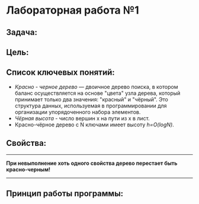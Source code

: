 # Лабораторная работа №1

## Задача:

## Цель:


## Список ключевых понятий:
* *Красно - черное дерево* — двоичное дерево поиска, в котором баланс осуществляется на основе "цвета" узла дерева, который принимает только два значения: "красный" и "чёрный". Это структура данных, используемая в программировании для организации упорядоченного набора элементов.
* *Чёрная высота* - число вершин х на пути из x в лист.
* Красно-чёрное дерево с N ключами имеет высоту *h=O(logN)*.

## Свойства:

******
**При невыполнение хоть одного свойства дерево перестает быть красно-черным!** 
****
## Принцип работы программы:

